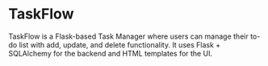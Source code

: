 # TaskFlow
TaskFlow is a Flask-based Task Manager where users can manage their to-do list with add, update, and delete functionality. It uses Flask + SQLAlchemy for the backend and HTML templates for the UI.
